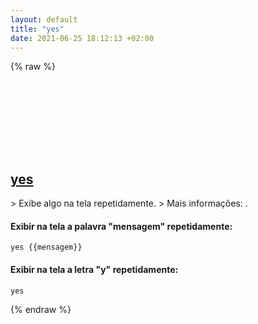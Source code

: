 ```yaml
---
layout: default
title: "yes"
date: 2021-06-25 18:12:13 +02:00
---
```

{% raw %}
<h2 id="yes">
  <a href="/pt_br/common/yes.html">yes</a> <a href="#yes"><svg class="icon">
    <use href="/assets/images/unicode_sprite.svg#link" />
  </svg></a>
</h2>
> Exibe algo na tela repetidamente.
> Mais informações: <https://www.gnu.org/software/coreutils/yes>.

#### Exibir na tela a palavra "mensagem" repetidamente:
```shell
yes {{mensagem}}
```
#### Exibir na tela a letra "y" repetidamente:
```shell
yes
```
{% endraw %}